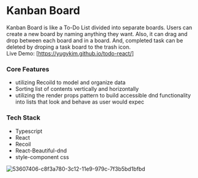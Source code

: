 
# Kanban Board
Kanban Board is like a To-Do List divided into separate boards. Users can create a new board by naming anything they want. Also, it can drag and drop between each board and in a board. And, completed task can be deleted by droping a task board to the trash icon.
<br />
Live Demo: [https://yugykim.github.io/todo-react/]

### Core Features
- utilizing Recoild to model and organize data
- Sorting list of contents vertically and horizontally
- utilizing the render props pattern to build accessible dnd functionality into lists that look and behave as user would expec

### Tech Stack
- Typescript
- React 
- Recoil 
- React-Beautiful-dnd 
- style-component css



![53607406-c8f3a780-3c12-11e9-979c-7f3b5bd1bfbd](https://user-images.githubusercontent.com/82011274/191153396-4e13b7e0-130b-4b36-a230-0cb3006d7591.gif)
